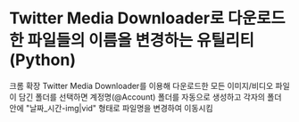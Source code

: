 # Twitter Media Downloader로 다운로드한 파일들의 이름을 변경하는 유틸리티 (Python)

크롬 확장 Twitter Media Downloader를 이용해 다운로드한 모든 이미지/비디오 파일이 담긴 폴더를 선택하면
계정명(@Account) 폴더를 자동으로 생성하고 각자의 폴더 안에 "날짜_시간-img|vid" 형태로 파일명을 변경하여 이동시킴
